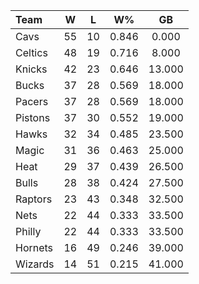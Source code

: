 | Team                             |  W  |  L  |  W%   |   GB   |
|:---------------------------------|:---:|:---:|:-----:|:------:|
| [](/r/clevelandcavs) Cavs        | 55  | 10  | 0.846 | 0.000  |
| [](/r/bostonceltics) Celtics     | 48  | 19  | 0.716 | 8.000  |
| [](/r/nyknicks) Knicks           | 42  | 23  | 0.646 | 13.000 |
| [](/r/mkebucks) Bucks            | 37  | 28  | 0.569 | 18.000 |
| [](/r/pacers) Pacers             | 37  | 28  | 0.569 | 18.000 |
| [](/r/detroitpistons) Pistons    | 37  | 30  | 0.552 | 19.000 |
| [](/r/atlantahawks) Hawks        | 32  | 34  | 0.485 | 23.500 |
| [](/r/orlandomagic) Magic        | 31  | 36  | 0.463 | 25.000 |
| [](/r/heat) Heat                 | 29  | 37  | 0.439 | 26.500 |
| [](/r/chicagobulls) Bulls        | 28  | 38  | 0.424 | 27.500 |
| [](/r/torontoraptors) Raptors    | 23  | 43  | 0.348 | 32.500 |
| [](/r/gonets) Nets               | 22  | 44  | 0.333 | 33.500 |
| [](/r/sixers) Philly             | 22  | 44  | 0.333 | 33.500 |
| [](/r/charlottehornets) Hornets  | 16  | 49  | 0.246 | 39.000 |
| [](/r/washingtonwizards) Wizards | 14  | 51  | 0.215 | 41.000 |
